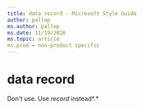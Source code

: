 ```yaml
---
title: data record - Microsoft Style Guide
author: pallep
ms.author: pallep
ms.date: 11/19/2016
ms.topic: article
ms.prod = non-product specific
---
```


# data record

Don't use. Use *record* instead*.*
